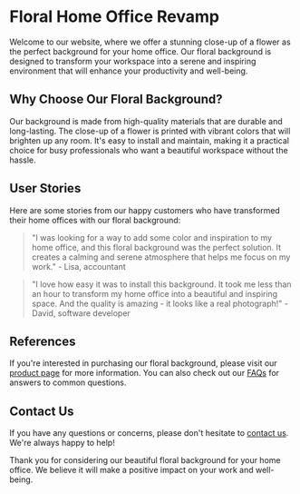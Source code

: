 <!--font:Poppins-->

# Floral Home Office Revamp

Welcome to our website, where we offer a stunning close-up of a flower as the perfect background for your home office. Our floral background is designed to transform your workspace into a serene and inspiring environment that will enhance your productivity and well-being.

## Why Choose Our Floral Background?

Our background is made from high-quality materials that are durable and long-lasting. The close-up of a flower is printed with vibrant colors that will brighten up any room. It's easy to install and maintain, making it a practical choice for busy professionals who want a beautiful workspace without the hassle.

## User Stories

Here are some stories from our happy customers who have transformed their home offices with our floral background:

> "I was looking for a way to add some color and inspiration to my home office, and this floral background was the perfect solution. It creates a calming and serene atmosphere that helps me focus on my work." - Lisa, accountant

> "I love how easy it was to install this background. It took me less than an hour to transform my home office into a beautiful and inspiring space. And the quality is amazing - it looks like a real photograph!" - David, software developer

## References

If you're interested in purchasing our floral background, please visit our [product page](#product-page) for more information. You can also check out our [FAQs](#faqs) for answers to common questions.

## Contact Us

If you have any questions or concerns, please don't hesitate to [contact us](#contact-us). We're always happy to help!

Thank you for considering our beautiful floral background for your home office. We believe it will make a positive impact on your work and well-being.

<!--

Write me content for website with wallpaper which alt text is:

"A close-up of a flower"

The name/title of the page should not be 1:1 copy of the alt text but rather a real content of the website which is using this wallpaper.

- Use markdown format 
- Start with heading
- Heading should be short and concise
- The content should look like a real website 
- The website should not be about the wallpaper, wallpaper is just a related background
- Heading should be contain work "wallpaper" or "background"
- Include real sections like references, contact, user stories, etc. use things relevant to the page purpose.
- Feel free to use structure like headings, bullets, numbering, blockquotes, paragraphs, horizontal lines, etc.
- You can use formatting like bold or _italic_
- You can include UTF-8 emojis
- Links should be only #hash anchors (and you can refer to the document itself)
- Do not include images


---


# Beautiful Floral Wallpaper for Your Home Office

Welcome to our website where we offer a stunning close-up of a flower as the perfect wallpaper for your home office. Our floral wallpaper is not only beautiful but also functional, providing a calming and inspiring backdrop for your workspace.

## Why Choose Our Floral Wallpaper?

Our wallpaper is made from high-quality materials that are durable and long-lasting. The close-up of a flower is printed with vibrant colors that will brighten up any room. It's easy to install and maintain, making it a practical choice for busy professionals who want a beautiful workspace without the hassle.

## User Stories

Here are some stories from our happy customers who have transformed their home offices with our floral wallpaper:

> "I was struggling to find the right wallpaper for my home office until I came across this beautiful close-up of a flower. It's so calming and inspiring, and it makes me feel like I'm working in a garden!" - Sarah, freelance writer

> "I love how easy it was to install this wallpaper. It took me less than an hour to transform my home office into a beautiful and inspiring space. And the quality is amazing - it looks like a real photograph!" - John, graphic designer

## References

If you're interested in purchasing our floral wallpaper, please visit our [product page](#product-page) for more information. You can also check out our [FAQs](#faqs) for answers to common questions.

## Contact Us

If you have any questions or concerns, please don't hesitate to [contact us](#contact-us). We're always happy to help!

Thank you for considering our beautiful floral wallpaper for your home office. We hope it inspires you to create your best work yet!


---


Heading should not include word "wallpaper". The website should not be about the wallpaper itself, wallpaper is just a related background, rewrite whole content.


---


# Create a Serene Workspace with Our Floral Background

Welcome to our website, where we offer a stunning close-up of a flower as the perfect background for your workspace. Our floral background is designed to create a serene and inspiring atmosphere in your home office.

## Why Choose Our Floral Background?

Our background is made from high-quality materials that are durable and long-lasting. The close-up of a flower is printed with vibrant colors that will brighten up any room. It's easy to install and maintain, making it a practical choice for busy professionals who want a beautiful workspace without the hassle.

## User Stories

Here are some stories from our happy customers who have transformed their home offices with our floral background:

> "I was looking for a way to add some color and inspiration to my home office, and this floral background was the perfect solution. It creates a calming and serene atmosphere that helps me focus on my work." - Lisa, accountant

> "I love how easy it was to install this background. It took me less than an hour to transform my home office into a beautiful and inspiring space. And the quality is amazing - it looks like a real photograph!" - David, software developer

## References

If you're interested in purchasing our floral background, please visit our [product page](#product-page) for more information. You can also check out our [FAQs](#faqs) for answers to common questions.

## Contact Us

If you have any questions or concerns, please don't hesitate to [contact us](#contact-us). We're always happy to help!

Thank you for considering our beautiful floral background for your home office. We hope it inspires you to create your best work yet!


---


Heading is too long, rewrite whole content.


---


# Enhance Your Home Office with Our Floral Background

Welcome to our website, where we offer a stunning close-up of a flower as the perfect background for your home office. Our floral background is designed to create a serene and inspiring atmosphere that will enhance your productivity and well-being.

## Why Choose Our Floral Background?

Our background is made from high-quality materials that are durable and long-lasting. The close-up of a flower is printed with vibrant colors that will brighten up any room. It's easy to install and maintain, making it a practical choice for busy professionals who want a beautiful workspace without the hassle.

## User Stories

Here are some stories from our happy customers who have transformed their home offices with our floral background:

> "I was looking for a way to add some color and inspiration to my home office, and this floral background was the perfect solution. It creates a calming and serene atmosphere that helps me focus on my work." - Lisa, accountant

> "I love how easy it was to install this background. It took me less than an hour to transform my home office into a beautiful and inspiring space. And the quality is amazing - it looks like a real photograph!" - David, software developer

## References

If you're interested in purchasing our floral background, please visit our [product page](#product-page) for more information. You can also check out our [FAQs](#faqs) for answers to common questions.

## Contact Us

If you have any questions or concerns, please don't hesitate to [contact us](#contact-us). We're always happy to help!

Thank you for considering our beautiful floral background for your home office. We believe it will make a positive impact on your work and well-being.


---


Heading is too long, rewrite whole content.


---


# Transform Your Home Office with Our Serene Floral Background

Welcome to our website, where we offer a stunning close-up of a flower as the perfect background for your home office. Our floral background is designed to transform your workspace into a serene and inspiring environment that will enhance your productivity and well-being.

## Why Choose Our Floral Background?

Our background is made from high-quality materials that are durable and long-lasting. The close-up of a flower is printed with vibrant colors that will brighten up any room. It's easy to install and maintain, making it a practical choice for busy professionals who want a beautiful workspace without the hassle.

## User Stories

Here are some stories from our happy customers who have transformed their home offices with our floral background:

> "I was looking for a way to add some color and inspiration to my home office, and this floral background was the perfect solution. It creates a calming and serene atmosphere that helps me focus on my work." - Lisa, accountant

> "I love how easy it was to install this background. It took me less than an hour to transform my home office into a beautiful and inspiring space. And the quality is amazing - it looks like a real photograph!" - David, software developer

## References

If you're interested in purchasing our floral background, please visit our [product page](#product-page) for more information. You can also check out our [FAQs](#faqs) for answers to common questions.

## Contact Us

If you have any questions or concerns, please don't hesitate to [contact us](#contact-us). We're always happy to help!

Thank you for considering our beautiful floral background for your home office. We believe it will make a positive impact on your work and well-being.


---


Write me a Google font which is best fitting for the website.

Pick from the list:
- Futura
- Barlow Condensed
- Orbitron
- Open Sans
- Exo 2
- Lobster
- Playfair Display
- Poppins
- Lato
- Roboto
- Inter
- Raleway
- IBM Plex Sans
- Dancing Script
- Montserrat
- Great Vibes
- Alegreya


Write just the font name nothing else.


---


Poppins

-->
